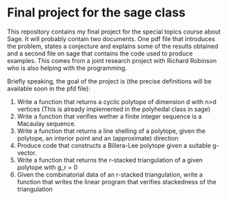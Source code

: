 Final project for the sage class
================================

This repository contains my final project for the special topics course about Sage. It will probably contain two documents.
One pdf file that introduces the problem, states a conjecture and explains some of the results obtained and a second file 
on sage that contains the code used to produce examples. This comes from a joint research project with Richard Robinson who 
is also helping with the programming. 

Briefly speaking, the goal of the project is (the precise definitions will be available soon in the pfd file): 

1. Write a function that returns a cyclic polytope of dimension d with n>d vertices (This is already implemented in the polyhedal class in sage)
2. Write a function that verifies wether a finite integer sequence is a Macaulay sequence.
3. Write a function that returns a line shelling of a polytope, given the polytope, an interior point and an (approximate) direction
4. Produce code that constructs a Billera-Lee polytope given a suitable g-vector.
5. Write a function that returns the r-stacked triangulation of a given polytope with g_r = 0
6. Given the combinatorial data of an r-stacked triangulation, write a function that writes the linear program that verifies stackedness of the triangulation

